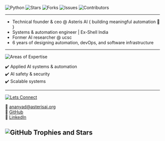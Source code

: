 ![Python](https://img.shields.io/badge/_Python-v3.12-F7C1D9?style=flat&logo=python&logoColor=FDF5E6&labelColor=8B5E83&logoSize=40)  ![Stars](https://img.shields.io/badge/Stars-3-FFF9C4?style=flat&labelColor=8B5E83&logo=github&logoColor=FDF5E6) ![Forks](https://img.shields.io/github/forks/ananyadd/ananyadd?style=flat&color=C8E6C9&labelColor=8B5E83&logo=github&logoColor=FDF5E6) ![Issues](https://img.shields.io/github/issues/ananyadd/ananyadd?style=flat&color=BBDEFB&labelColor=8B5E83&logo=github&logoColor=FDF5E6) ![Contributors](https://img.shields.io/badge/Contributors-3-F8BBD0?style=flat&labelColor=8B5E83&logo=github&logoColor=FDF5E6)




---                        

- Technical founder & ceo @ Asteris AI { building meaningful automation 💫 }
- Systems & automation engineer | Ex-Shell India 
- Former AI researcher @ ucsc
- 6 years of designing automation, devOps, and software infrastructure  

---

![Areas of Expertise](https://img.shields.io/badge/Areas_of_Expertise-F7C1D9?style=flat&labelColor=8B5E83&logo=gear&logoColor=FDF5E6)


  ✔️ Applied AI systems & automation  
  ✔️ AI safety & security  
  ✔️ Scalable systems  

 
---

[![Lets Connect](https://img.shields.io/badge/Let’s_Connect-F7C1D9?style=flat&logo=googlechrome&logoColor=FDF5E6&labelColor=8B5E83)](mailto:founder@asterisai.org)

📧 [ananyad@asterisai.org](mailto:founder@asterisai.org)  
🔗 [GitHub](https://github.com/ananyadd)  
💼 [LinkedIn](https://www.linkedin.com/in/ananya-das-a3016059/)

## ![GitHub Trophies and Stars](https://img.shields.io/badge/GitHub_Trophies_&_Stars-F7C1D9?style=flat&labelColor=8B5E83&logo=github&logoColor=FDF5E6)


